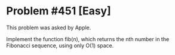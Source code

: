 # Problem #451 [Easy]

This problem was asked by Apple.

Implement the function fib(n), which returns the nth number in the Fibonacci sequence, using only O(1) space.

